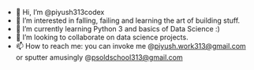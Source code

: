 - 👋 Hi, I’m @piyush313codex
- 👀 I’m interested in falling, failing and learning the art of building stuff. 
- 🌱 I’m currently learning Python 3 and basics of Data Science :)
- 💞️ I’m looking to collaborate on data science projects.
- 📫 How to reach me: you can invoke me @piyush.work313@gmail.com or sputter amusingly @psoldschool313@gmail.com

<!---
piyush313codex/piyush313codex is a ✨ special ✨ repository because its `README.md` (this file) appears on your GitHub profile.
You can click the Preview link to take a look at your changes.
--->
